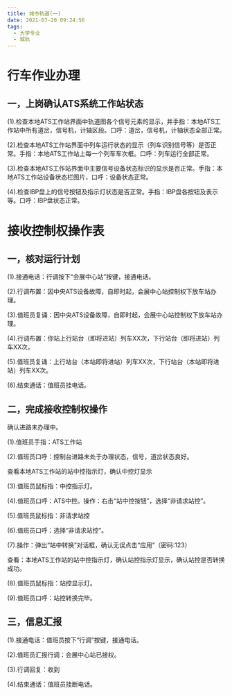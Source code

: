 ```yaml
---
title: 城市轨道(一)
date: 2021-07-20 09:24:56
tags: 
  - 大学专业
  - 城轨
---
```


# 行车作业办理

## 一，上岗确认ATS系统工作站状态<!--more-->

​	(1).检查本地ATS工作站界面中轨道图各个信号元素的显示，并手指：本地ATS工作站中所有道岔，信号机，计轴区段。口呼：道岔，信号机，计轴状态全部正常。

​	(2).检查本地ATS工作站界面中列车运行状态的显示（列车识别信号等）是否正常。手指：本地ATS工作站上每一个列车车次框。口呼：列车运行全部正常。

​	(3).检查本地ATS工作站界面中主要信号设备状态标识的显示是否正常。手指：本地ATS工作站设备状态栏图片，口呼：设备状态正常。

​	(4).检查IBP盘上的信号按钮及指示灯状态是否正常。手指：IBP盘各按钮及表示等。口呼：IBP盘状态正常。

# 接收控制权操作表

## 一，核对运行计划

(1).接通电话：行调按下“会展中心站”按键，接通电话。

(2).行调布置：因中央ATS设备故障，自即时起，会展中心站控制权下放车站办理。

(3).值班员复诵：因中央ATS设备故障，自即时起，会展中心站控制权下放车站办理。

(4).行调布置：你站上行站台（即将进站）列车XX次，下行站台（即将进站）列车XX次。

(5).值班员复诵：上行站台（本站即将进站）列车XX次，下行站台（本站即将进站）列车XX次。

(6).结束通话：值班员挂电话。

## 二，完成接收控制权操作

确认进路未办理中。

(1).值班员手指：ATS工作站

(2).值班员口呼：控制台进路未处于办理状态，信号，道岔状态良好。

查看本地ATS工作站的站中控指示灯，确认中控灯显示

(3).值班员鼠标指：中控指示灯。

(4).值班员口呼：ATS中控。操作：右击“站中控按钮”，选择“非请求站控”。

(5).值班员鼠标指：非请求站控

(6).值班员口呼：选择“非请求站控”。

(7).操作：弹出“站中转换”对话框，确认无误点击“应用”（密码:123）

查看：本地ATS工作站的站中控指示灯，确认站控指示灯显示，确认站控是否转换成功。

(8).值班员鼠标指：站控显示灯。

(9).值班员口呼：站控转换完毕。

## 三，信息汇报

(1).接通电话：值班员按下“行调”按键，接通电话。

(2).值班员汇报行调：会展中心站已接权。

(3).行调回复：收到

(4).结束通话：值班员挂断电话。
